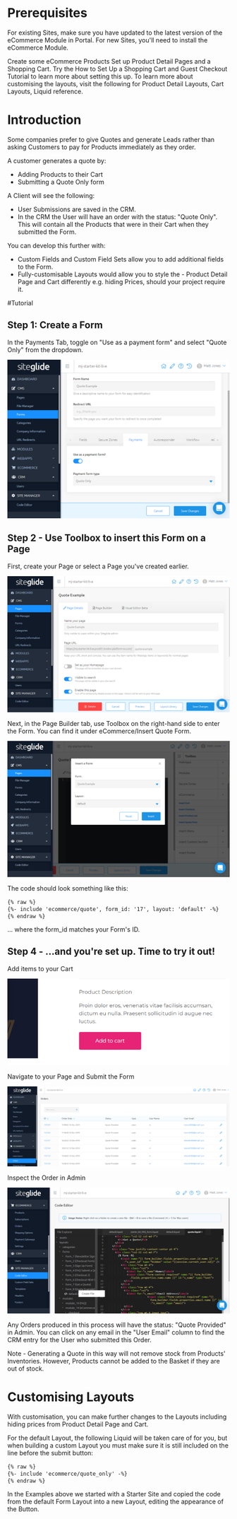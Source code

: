 # Prerequisites

For existing Sites, make sure you have updated to the latest version of the eCommerce Module in Portal. For new Sites, you'll need to install the eCommerce Module.

Create some eCommerce Products
Set up Product Detail Pages and a Shopping Cart. Try the How to Set Up a Shopping Cart and Guest Checkout Tutorial to learn more about setting this up. To learn more about customising the layouts, visit the following for Product Detail Layouts, Cart Layouts, Liquid reference.

# Introduction

Some companies prefer to give Quotes and generate Leads rather than asking Customers to pay for Products immediately as they order.

A customer generates a quote by:

- Adding Products to their Cart
- Submitting a Quote Only form

A Client will see the following:

- User Submissions are saved in the CRM.
- In the CRM the User will have an order with the status: "Quote Only". This will contain all the Products that were in their Cart when they submitted the Form.

You can develop this further with:

- Custom Fields and Custom Field Sets allow you to add additional fields to the Form.
- Fully-customisable Layouts would allow you to style the - Product Detail Page and Cart differently e.g. hiding Prices, should your project require it.

#Tutorial

## Step 1: Create a Form

In the Payments Tab, toggle on "Use as a payment form" and select "Quote Only" from the dropdown.

![Quote Only](/.gitbook/assets/getgist/migrating-assets/quote1.png)

## Step 2 - Use Toolbox to insert this Form on a Page

First, create your Page or select a Page you've created earlier.

![Quote Only](/.gitbook/assets/getgist/migrating-assets/quote2.png)

Next, in the Page Builder tab, use Toolbox on the right-hand side to enter the Form. You can find it under eCommerce/Insert Quote Form.

![Quote Only](/.gitbook/assets/getgist/migrating-assets/quote3.png)

The code should look something like this:

```liquid
{% raw %}
{%- include 'ecommerce/quote', form_id: '17', layout: 'default' -%}
{% endraw %}
```

... where the form_id matches your Form's ID.

## Step 4 - ...and you're set up. Time to try it out!

Add items to your Cart

![Quote Only](/.gitbook/assets/getgist/migrating-assets/quote4.png)

Navigate to your Page and Submit the Form

![Quote Only](/.gitbook/assets/getgist/migrating-assets/quote5.png)

Inspect the Order in Admin

![Quote Only](/.gitbook/assets/getgist/migrating-assets/quote6.png)

Any Orders produced in this process will have the status: "Quote Provided" in Admin. You can click on any email in the "User Email" column to find the CRM entry for the User who submitted this Order.

Note - Generating a Quote in this way will not remove stock from Products' Inventories. However, Products cannot be added to the Basket if they are out of stock.

# Customising Layouts

With customisation, you can make further changes to the Layouts including hiding prices from Product Detail Page and Cart.

For the default Layout, the following Liquid will be taken care of for you, but when building a custom Layout you must make sure it is still included on the line before the submit button:

```liquid
{% raw %}
{%- include 'ecommerce/quote_only' -%}
{% endraw %}
```

In the Examples above we started with a Starter Site and copied the code from the default Form Layout into a new Layout, editing the appearance of the Button.